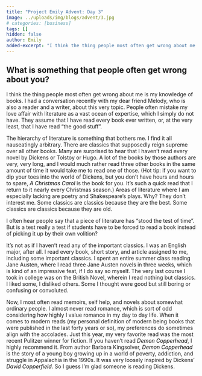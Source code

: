 ```yaml
---
title: "Project Emily Advent: Day 3"
image: ../uploads/img/blogs/advent/3.jpg
# categories: [business]
tags: []
hidden: false
author: Emily
added-excerpt: "I think the thing people most often get wrong about me is my knowledge of books. I had a conversation recently with my dear friend Melody, who is also a reader and a writer, about this very topic. People often mistake my love affair with literature as a vast ocean of expertise, which I simply do not have. They assume that I have read every book ever written, or, at the very least, that I have read “the good stuff”."
---
```


<style> em {color: black;} p a {color: #f0506e;}</style>

## What is something that people often get wrong about you?

I think the thing people most often get wrong about me is my knowledge of books. I had a conversation recently with my dear friend Melody, who is also a reader and a writer, about this very topic. People often mistake my love affair with literature as a vast ocean of expertise, which I simply do not have. They assume that I have read every book ever written, or, at the very least, that I have read “the good stuff”.

The hierarchy of literature is something that bothers me. I find it all nauseatingly arbitrary. There are classics that supposedly reign supreme over all other books. Many are surprised to hear that I haven’t read every novel by Dickens or Tolstoy or Hugo. A lot of the books by those authors are very, very long, and I would much rather read three other books in the same amount of time it would take me to read one of those. (Hot tip: if you want to dip your toes into the world of Dickens, but you don’t have hours and hours to spare, _A Christmas Carol_ is the book for you. It’s such a quick read that I return to it nearly every Christmas season.) Areas of literature where I am especially lacking are poetry and Shakespeare’s plays. Why? They don’t interest me. Some classics are classics because they are the best. Some classics are classics because they are old.

I often hear people say that a piece of literature has “stood the test of time”. But is a test really a test if students have to be forced to read a book instead of picking it up by their own volition?

It’s not as if I haven’t read any of the important classics. I was an English major, after all. I read every book, short story, and article assigned to me, including some important classics. I spent an entire summer class reading Jane Austen, where I read three Jane Austen novels in three weeks, which is kind of an impressive feat, if I do say so myself. The very last course I took in college was on the British Novel, wherein I read nothing but classics. I liked some, I disliked others. Some I thought were good but still boring or confusing or convoluted.

Now, I most often read memoirs, self help, and novels about somewhat ordinary people. I almost never read romance, which is sort of odd considering how highly I value romance in my day to day life. When it comes to modern reads (my personal definition of modern being books that were published in the last forty years or so), my preferences do sometimes align with the accolades. Just this year, my very favorite read was the most recent Pulitzer winner for fiction. If you haven’t read _Demon Copperhead_, I highly recommend it. From author Barbara Kingsolver, _Demon Copperhead_ is the story of a young boy growing up in a world of poverty, addiction, and struggle in Appalachia in the 1990s. It was very loosely inspired by Dickens’ _David Copperfield_. So I guess I’m glad someone is reading Dickens.

